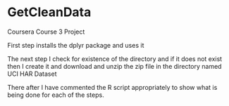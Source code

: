 # GetCleanData
Coursera Course 3 Project


First step installs the dplyr package and uses it

The next step I check for existence of the directory and if it does not exist then I create it and download and unzip the zip file in the directory named UCI HAR Dataset

There after I have commented the R script appropriately to show what is being done for each of the steps.
